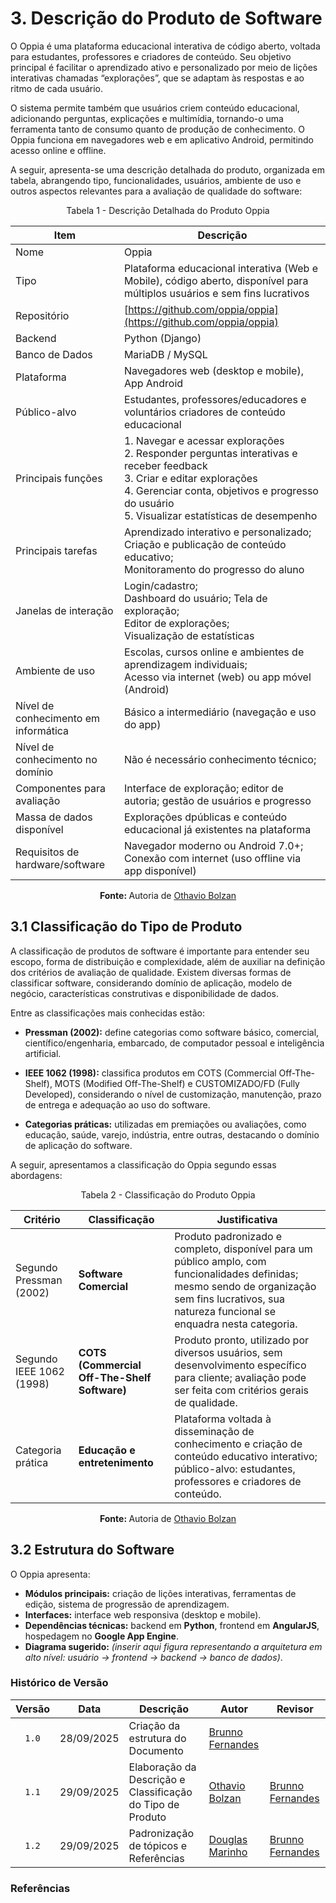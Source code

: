 # 3. Descrição do Produto de Software

O Oppia é uma plataforma educacional interativa de código aberto, voltada para estudantes, professores e criadores de conteúdo. Seu objetivo principal é facilitar o aprendizado ativo e personalizado por meio de lições interativas chamadas “explorações”, que se adaptam às respostas e ao ritmo de cada usuário.

O sistema permite também que usuários criem conteúdo educacional, adicionando perguntas, explicações e multimídia, tornando-o uma ferramenta tanto de consumo quanto de produção de conhecimento. O Oppia funciona em navegadores web e em aplicativo Android, permitindo acesso online e offline.

A seguir, apresenta-se uma descrição detalhada do produto, organizada em tabela, abrangendo tipo, funcionalidades, usuários, ambiente de uso e outros aspectos relevantes para a avaliação de qualidade do software:


<p align="center"> Tabela 1 - Descrição Detalhada do Produto Oppia </a> </p>


| Item | Descrição |
|------|-----------|
| Nome | Oppia |
| Tipo | Plataforma educacional interativa (Web e Mobile), código aberto, disponível para múltiplos usuários e sem fins lucrativos|
| Repositório | [https://github.com/oppia/oppia](https://github.com/oppia/oppia) |
| Backend | Python (Django) |
| Banco de Dados | MariaDB / MySQL |
| Plataforma | Navegadores web (desktop e mobile), App Android |
| Público-alvo | Estudantes, professores/educadores e voluntários criadores de conteúdo educacional |
| Principais funções | 1. Navegar e acessar explorações<br>2. Responder perguntas interativas e receber feedback<br>3. Criar e editar explorações<br>4. Gerenciar conta, objetivos e progresso do usuário<br>5. Visualizar estatísticas de desempenho |
| Principais tarefas | Aprendizado interativo e personalizado; <br> Criação e publicação de conteúdo educativo; <br> Monitoramento do progresso do aluno |
| Janelas de interação | Login/cadastro; <br> Dashboard do usuário; Tela de exploração; <br> Editor de explorações; <br> Visualização de estatísticas |
| Ambiente de uso | Escolas, cursos online e ambientes de aprendizagem individuais; <br> Acesso via internet (web) ou app móvel (Android) |
| Nível de conhecimento em informática | Básico a intermediário (navegação e uso do app) |
| Nível de conhecimento no domínio | Não é necessário conhecimento técnico; |
| Componentes para avaliação | Interface de exploração; editor de autoria; gestão de usuários e progresso |
| Massa de dados disponível | Explorações dpúblicas e conteúdo educacional já existentes na plataforma |
| Requisitos de hardware/software | Navegador moderno ou Android 7.0+; <br> Conexão com internet (uso offline via app disponível)

<p align="center"><b>Fonte: </b>Autoria de <a href="https://github.com/bolzanMGB">Othavio Bolzan</a></p>


## 3.1 Classificação do Tipo de Produto

A classificação de produtos de software é importante para entender seu escopo, forma de distribuição e complexidade, além de auxiliar na definição dos critérios de avaliação de qualidade.
Existem diversas formas de classificar software, considerando domínio de aplicação, modelo de negócio, características construtivas e disponibilidade de dados.

Entre as classificações mais conhecidas estão:

- **Pressman (2002):** define categorias como software básico, comercial, científico/engenharia, embarcado, de computador pessoal e inteligência artificial.

- **IEEE 1062 (1998):** classifica produtos em COTS (Commercial Off-The-Shelf), MOTS (Modified Off-The-Shelf) e CUSTOMIZADO/FD (Fully Developed), considerando o nível de customização, manutenção, prazo de entrega e adequação ao uso do software.

- **Categorias práticas:** utilizadas em premiações ou avaliações, como educação, saúde, varejo, indústria, entre outras, destacando o domínio de aplicação do software.

A seguir, apresentamos a classificação do Oppia segundo essas abordagens:


<p align="center"> Tabela 2 - Classificação do Produto Oppia </a> </p>

| Critério | Classificação | Justificativa |
|----------|---------------|---------------|
| Segundo Pressman (2002) | **Software Comercial** | Produto padronizado e completo, disponível para um público amplo, com funcionalidades definidas; mesmo sendo de organização sem fins lucrativos, sua natureza funcional se enquadra nesta categoria. |
| Segundo IEEE 1062 (1998) | **COTS (Commercial Off-The-Shelf Software)** | Produto pronto, utilizado por diversos usuários, sem desenvolvimento específico para cliente; avaliação pode ser feita com critérios gerais de qualidade. |
| Categoria prática | **Educação e entretenimento** | Plataforma voltada à disseminação de conhecimento e criação de conteúdo educativo interativo; público-alvo: estudantes, professores e criadores de conteúdo. |

<p align="center"><b>Fonte: </b>Autoria de <a href="https://github.com/bolzanMGB">Othavio Bolzan</a></p>

## 3.2 Estrutura do Software
O Oppia apresenta:  
- **Módulos principais:** criação de lições interativas, ferramentas de edição, sistema de progressão de aprendizagem.  
- **Interfaces:** interface web responsiva (desktop e mobile).  
- **Dependências técnicas:** backend em **Python**, frontend em **AngularJS**, hospedagem no **Google App Engine**.  
- **Diagrama sugerido:** *(inserir aqui figura representando a arquitetura em alto nível: usuário → frontend → backend → banco de dados)*.


### Histórico de Versão

| Versão | Data       | Descrição                                    | Autor                                          | Revisor |
| :----: | ---------- | -------------------------------------------- | ---------------------------------------------- | ------- |
|  `1.0` | 28/09/2025 | Criação da estrutura do Documento            | [Brunno Fernandes](https://github.com/brunnoff) |         |
|  `1.1` | 29/09/2025 | Elaboração da Descrição  e Classificação do Tipo de Produto          | [Othavio Bolzan](https://github.com/bolzanMGB) | [Brunno Fernandes](https://github.com/brunnoff)        |
|  `1.2` | 29/09/2025 | Padronização de tópicos e Referências          | [Douglas Marinho](https://github.com/M4RINH0) | [Brunno Fernandes](https://github.com/brunnoff) |

### Referências
[^1]: RAMOS, Cristiane Soares. Processo de Avaliação de
Produto de Software. 2025. Disponível em: https://aprender3.unb.br/pluginfile.php/3230274/mod_resource/content/1/2025-2%20PROC%20AVAL%20PRODUTO.pdf.Acesso em: 29 set. 2025.

[^2]: Guerra, Ana Cervigni; Colombo, Regina Maria Thienne. Qualidade de produto de software. Disponível em: https://www.academia.edu/8349754/Qualidade_de_Produto_de_Software.Acesso em: 29 set. 2025.
